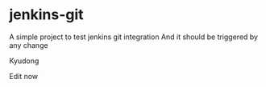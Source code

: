 # jenkins-git

A simple project to test jenkins git integration
And it should be triggered by any change

Kyudong

Edit now
